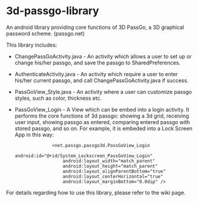 # 3d-passgo-library
An android library providing core functions of 3D PassGo, a 3D graphical password scheme. (passgo.net)

This library includes:
* ChangePassGoActivity.java - An activity which allows a user to set up or change his/her passgo, and save the passgo to SharedPreferences.
* AuthenticateActivity.java - An activity which require a user to enter his/her current passgo, and call ChangePassGoActivity.java if success.
* PassGoView_Style.java - An activity where a user can customize passgo styles, such as color, thickness etc.
* PassGoView_Login - A View which can be embed into a login activity. It performs the core functions of 3d passgo: showing a 3d grid, receiving user input, showing passgo as entered, comparing entered passgo with stored passgo, and so on. For example, it is embeded into a Lock Screen App in this way:

                    <net.passgo.passgo3d.PassGoView_Login
                        android:id="@+id/System_Lockscreen_PassGoView_Login"
                        android:layout_width="match_parent"
                        android:layout_height="match_parent"
                        android:layout_alignParentBottom="true"
                        android:layout_centerHorizontal="true"
                        android:layout_marginBottom="0.0dip" />

For details regarding how to use this library, please refer to the wiki page.

